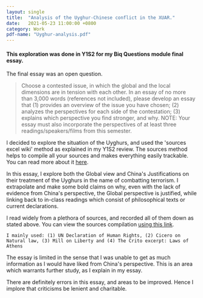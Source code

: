```yaml
---
layout: single
title:  "Analysis of the Uyghur-Chinese conflict in the XUAR."
date:   2021-05-23 11:00:00 +0800
category: Work
pdf-name: "Uyghur-analysis.pdf"
---
```

#### **This exploration was done in Y1S2 for my Biq Questions module final essay.**

The final essay was an open question.

> Choose a contested issue, in which the global and the local dimensions are in tension with each other. In an essay of no more than 3,000 words (references not included), please develop an essay that (1) provides an overview of the issue you have chosen; (2) analyzes the perspectives for each side of the contestation; (3) explains which perspective you find stronger, and why. NOTE: Your essay must also incorporate the perspectives of at least three readings/speakers/films from this semester. 

I decided to explore the situation of the Uyghurs, and used the 'sources excel wiki' method as explained in my Y1S2 review. The sources method helps to compile all your sources and makes everything easily trackable. You can read more about it <a href="https://www.calnewport.com/blog/2007/10/01/monday-master-class-how-to-build-a-paper-research-database/">here</a>.

In this essay, I explore both the Global view and China's Justifications on their treatment of the Uyghurs in the name of combatting terrorism. I extrapolate and make some bold claims on why, even with the lack of evidence from China's perspective, the Global perspective is justified, while linking back to in-class readings which consist of philosophical texts or current declarations. 

I read widely from a plethora of sources, and recorded all of them down as stated above. You can view the sources compilation <a href="https://docs.google.com/spreadsheets/d/1DwefaTdKhm7WrmLep8qHEpCFS2YQ74I7HxvVPAku2SA/edit?usp=sharing">using this link</a>.

`I mainly used: (1) UN Declaration of Human Rights, (2) Cicero on Natural law, (3) Mill on Liberty and (4) The Crito excerpt: Laws of Athens`

The essay is limited in the sense that I was unable to get as much information as I would have liked from China's perspective. This is an area which warrants further study, as I explain in my essay.

There are definitely errors in this essay, and areas to be improved. Hence I implore that criticisms be lenient and charitable.

<object data="/assets/pdf/Uyghur-analysis.pdf" width="600" height="1000"></object>

